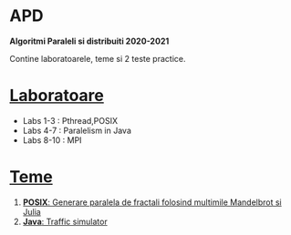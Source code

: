 # APD

**Algoritmi Paraleli si distribuiti 2020-2021**

Contine laboratoarele, teme si 2 teste practice.

# [Laboratoare](https://github.com/CristiSandu/APD/tree/master/Laboratoare)

- Labs 1-3 : Pthread,POSIX
- Labs 4-7 : Paralelism in Java
- Labs 8-10 : MPI

# [Teme](https://github.com/CristiSandu/APD/tree/master/Teme)

1. [**POSIX**: Generare paralela de fractali folosind multimile Mandelbrot si Julia](https://github.com/CristiSandu/APD/tree/master/Teme/Tema%202%20-%20schelet%20%2B%20checker)
2. [**Java**: Traffic simulator](https://github.com/CristiSandu/APD/tree/master/Teme/Tema1)
